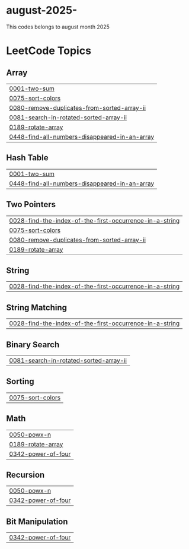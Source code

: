 # august-2025-
This codes belongs to august month 2025

<!---LeetCode Topics Start-->
# LeetCode Topics
## Array
|  |
| ------- |
| [0001-two-sum](https://github.com/Saieshwari715/august-2025-/tree/master/0001-two-sum) |
| [0075-sort-colors](https://github.com/Saieshwari715/august-2025-/tree/master/0075-sort-colors) |
| [0080-remove-duplicates-from-sorted-array-ii](https://github.com/Saieshwari715/august-2025-/tree/master/0080-remove-duplicates-from-sorted-array-ii) |
| [0081-search-in-rotated-sorted-array-ii](https://github.com/Saieshwari715/august-2025-/tree/master/0081-search-in-rotated-sorted-array-ii) |
| [0189-rotate-array](https://github.com/Saieshwari715/august-2025-/tree/master/0189-rotate-array) |
| [0448-find-all-numbers-disappeared-in-an-array](https://github.com/Saieshwari715/august-2025-/tree/master/0448-find-all-numbers-disappeared-in-an-array) |
## Hash Table
|  |
| ------- |
| [0001-two-sum](https://github.com/Saieshwari715/august-2025-/tree/master/0001-two-sum) |
| [0448-find-all-numbers-disappeared-in-an-array](https://github.com/Saieshwari715/august-2025-/tree/master/0448-find-all-numbers-disappeared-in-an-array) |
## Two Pointers
|  |
| ------- |
| [0028-find-the-index-of-the-first-occurrence-in-a-string](https://github.com/Saieshwari715/august-2025-/tree/master/0028-find-the-index-of-the-first-occurrence-in-a-string) |
| [0075-sort-colors](https://github.com/Saieshwari715/august-2025-/tree/master/0075-sort-colors) |
| [0080-remove-duplicates-from-sorted-array-ii](https://github.com/Saieshwari715/august-2025-/tree/master/0080-remove-duplicates-from-sorted-array-ii) |
| [0189-rotate-array](https://github.com/Saieshwari715/august-2025-/tree/master/0189-rotate-array) |
## String
|  |
| ------- |
| [0028-find-the-index-of-the-first-occurrence-in-a-string](https://github.com/Saieshwari715/august-2025-/tree/master/0028-find-the-index-of-the-first-occurrence-in-a-string) |
## String Matching
|  |
| ------- |
| [0028-find-the-index-of-the-first-occurrence-in-a-string](https://github.com/Saieshwari715/august-2025-/tree/master/0028-find-the-index-of-the-first-occurrence-in-a-string) |
## Binary Search
|  |
| ------- |
| [0081-search-in-rotated-sorted-array-ii](https://github.com/Saieshwari715/august-2025-/tree/master/0081-search-in-rotated-sorted-array-ii) |
## Sorting
|  |
| ------- |
| [0075-sort-colors](https://github.com/Saieshwari715/august-2025-/tree/master/0075-sort-colors) |
## Math
|  |
| ------- |
| [0050-powx-n](https://github.com/Saieshwari715/august-2025-/tree/master/0050-powx-n) |
| [0189-rotate-array](https://github.com/Saieshwari715/august-2025-/tree/master/0189-rotate-array) |
| [0342-power-of-four](https://github.com/Saieshwari715/august-2025-/tree/master/0342-power-of-four) |
## Recursion
|  |
| ------- |
| [0050-powx-n](https://github.com/Saieshwari715/august-2025-/tree/master/0050-powx-n) |
| [0342-power-of-four](https://github.com/Saieshwari715/august-2025-/tree/master/0342-power-of-four) |
## Bit Manipulation
|  |
| ------- |
| [0342-power-of-four](https://github.com/Saieshwari715/august-2025-/tree/master/0342-power-of-four) |
<!---LeetCode Topics End-->